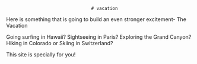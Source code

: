                                     # vacation

Here is something that is going to build an even stronger excitement- The Vacation

Going surfing in Hawaii? Sightseeing in Paris? Exploring the Grand Canyon?
Hiking in Colorado or Skiing in Switzerland?

This site is specially for you!
